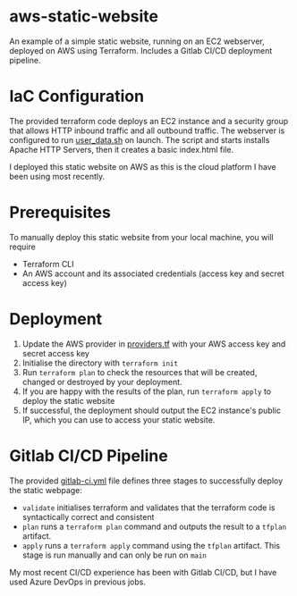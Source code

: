 # aws-static-website
An example of a simple static website, running on an EC2 webserver, deployed on AWS using Terraform. Includes a Gitlab CI/CD deployment pipeline.

# IaC Configuration
The provided terraform code deploys an EC2 instance and a security group that allows HTTP inbound traffic and all outbound traffic.
The webserver is configured to run [user_data.sh](terraform/scripts/user_data.sh) on launch. The script and starts installs Apache HTTP Servers, then it creates a basic index.html file.

I deployed this static website on AWS as this is the cloud platform I have been using most recently.

# Prerequisites
To manually deploy this static website from your local machine, you will require

* Terraform CLI
* An AWS account and its associated credentials (access key and secret access key)

# Deployment

1. Update the AWS provider in [providers.tf](terraform/providers.tf) with your AWS access key and secret access key
2. Initialise the directory with `terraform init`
3. Run `terraform plan` to check the resources that will be created, changed or destroyed by your deployment.
4. If you are happy with the results of the plan, run `terraform apply` to deploy the static website
5. If successful, the deployment should output the EC2 instance's public IP, which you can use to access your static website.

# Gitlab CI/CD Pipeline
The provided [gitlab-ci.yml](.gitlab-ci.yml) file defines three stages to successfully deploy the static webpage:

* `validate` initialises terraform and validates that the terraform code is syntactically correct and consistent
* `plan` runs a `terraform plan` command and outputs the result to a `tfplan` artifact.
* `apply` runs a `terraform apply` command using the `tfplan` artifact. This stage is run manually and can only be run on `main`

My most recent CI/CD experience has been with Gitlab CI/CD, but I have used Azure DevOps in previous jobs.



